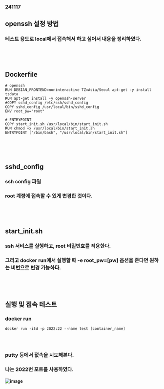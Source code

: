 ### 241117
## openssh 설정 방법
### 테스트 용도로 local에서 접속해서 하고 싶어서 내용을 정리하였다.
### <br/><br/>

## Dockerfile
```
# openssh
RUN DEBIAN_FRONTEND=noninteractive TZ=Asia/Seoul apt-get -y install tzdata
RUN apt-get install -y openssh-server
#COPY sshd_config /etc/ssh/sshd_config
COPY sshd_config /usr/local/bin/sshd_config
ENV root_pw="root"

# ENTRYPOINT
COPY start_init.sh /usr/local/bin/start_init.sh
RUN chmod +x /usr/local/bin/start_init.sh
ENTRYPOINT ["/bin/bash", "/usr/local/bin/start_init.sh"]

```
### <br/><br/>

## sshd_config
### ssh config 파일
### root 계정에 접속할 수 있게 변경한 것이다.
### <br/><br/>

## start_init.sh
### ssh 서비스를 실행하고, root 비밀번호를 적용한다.
### 그리고 docker run에서 실행할 때 -e root_pw=\[pw\] 옵션을 준다면 원하는 비번으로 변경 가능하다.
### <br/><br/>

## 실행 및 접속 테스트
### docker run
```
docker run -itd -p 2022:22 --name test [container_name]
```
### <br/>

### putty 등에서 젒속을 시도해본다.
### 나는 2022번 포트를 사용하였다.
#### ![image](https://github.com/user-attachments/assets/26fa614b-c302-436a-aa38-de6bfdf75c31)
